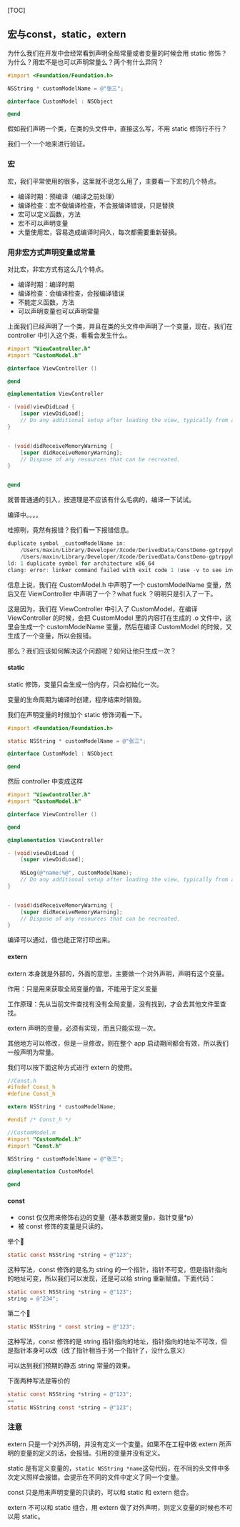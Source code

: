 [TOC]

## 宏与const，static，extern

为什么我们在开发中会经常看到声明全局常量或者变量的时候会用 static 修饰？为什么？用宏不是也可以声明常量么？两个有什么异同？

```objective-c
#import <Foundation/Foundation.h>

NSString * customModelName = @"张三";

@interface CustomModel : NSObject

@end
```

假如我们声明一个类，在类的头文件中，直接这么写，不用 static 修饰行不行？

我们一个一个地来进行验证。

### 宏

宏，我们平常使用的很多，这里就不说怎么用了，主要看一下宏的几个特点。

* 编译时期：预编译（编译之前处理）
* 编译检查：宏不做编译检查，不会报编译错误，只是替换
* 宏可以定义函数，方法
* 宏不可以声明变量
* 大量使用宏，容易造成编译时间久，每次都需要重新替换。

### 用非宏方式声明变量或常量

对比宏，非宏方式有这么几个特点。

* 编译时期：编译时期
* 编译检查：会编译检查，会报编译错误
* 不能定义函数，方法
* 可以声明变量也可以声明常量

上面我们已经声明了一个类，并且在类的头文件中声明了一个变量，现在，我们在 controller 中引入这个类，看看会发生什么。

```objective-c
#import "ViewController.h"
#import "CustomModel.h"

@interface ViewController ()

@end

@implementation ViewController

- (void)viewDidLoad {
    [super viewDidLoad];
    // Do any additional setup after loading the view, typically from a nib.
}


- (void)didReceiveMemoryWarning {
    [super didReceiveMemoryWarning];
    // Dispose of any resources that can be recreated.
}


@end
```

就普普通通的引入，按道理是不应该有什么毛病的，编译一下试试。

编译中。。。。

哇擦咧，竟然有报错？我们看一下报错信息。

```objective-c
duplicate symbol _customModelName in:
    /Users/maxin/Library/Developer/Xcode/DerivedData/ConstDemo-gptrppyhxfauedasgluukadwmela/Build/Intermediates/ConstDemo.build/Debug-iphonesimulator/ConstDemo.build/Objects-normal/x86_64/CustomModel.o
    /Users/maxin/Library/Developer/Xcode/DerivedData/ConstDemo-gptrppyhxfauedasgluukadwmela/Build/Intermediates/ConstDemo.build/Debug-iphonesimulator/ConstDemo.build/Objects-normal/x86_64/ViewController.o
ld: 1 duplicate symbol for architecture x86_64
clang: error: linker command failed with exit code 1 (use -v to see invocation)
```

信息上说，我们在 CustomModel.h 中声明了一个 customModelName 变量，然后又在 ViewController 中声明了一个？what fuck ？明明只是引入了一下。

这是因为，我们在 ViewController 中引入了 CustomModel，在编译 ViewController 的时候，会把 CustomModel 里的内容打在生成的 .o 文件中，这里会生成一个 customModelName 变量，然后在编译 CustomModel 的时候，又生成了一个变量，所以会报错。

那么？我们应该如何解决这个问题呢？如何让他只生成一次？

#### static 

static 修饰，变量只会生成一份内存，只会初始化一次。

变量的生命周期为编译时创建，程序结束时销毁。

我们在声明变量的时候加个 static 修饰词看一下。

```objective-c
#import <Foundation/Foundation.h>

static NSString * customModelName = @"张三";

@interface CustomModel : NSObject

@end
```

然后 controller 中变成这样

```objective-c
#import "ViewController.h"
#import "CustomModel.h"

@interface ViewController ()

@end

@implementation ViewController

- (void)viewDidLoad {
    [super viewDidLoad];
    
    NSLog(@"name:%@", customModelName);
    // Do any additional setup after loading the view, typically from a nib.
}


- (void)didReceiveMemoryWarning {
    [super didReceiveMemoryWarning];
    // Dispose of any resources that can be recreated.
}
```

编译可以通过，值也能正常打印出来。

#### extern 

extern 本身就是外部的，外面的意思，主要做一个对外声明，声明有这个变量。

作用：只是用来获取全局变量的值，不能用于定义变量

工作原理：先从当前文件查找有没有全局变量，没有找到，才会去其他文件里查找。

extern 声明的变量，必须有实现，而且只能实现一次。

其他地方可以修改，但是一旦修改，则在整个 app 启动期间都会有效，所以我们一般声明为常量。

我们可以按下面这种方式进行 extern 的使用。

```objective-c
//Const.h
#ifndef Const_h
#define Const_h

extern NSString * customModelName;

#endif /* Const_h */

//CustomModel.m
#import "CustomModel.h"
#import "Const.h"

NSString * customModelName = @"张三";

@implementation CustomModel

@end
```

#### const 

* const 仅仅用来修饰右边的变量（基本数据变量p，指针变量*p）
* 被 const 修饰的变量是只读的。

举个🌰

```objective-c
static const NSString *string = @"123";
```

这种写法，const 修饰的是名为 string 的一个指针，指针不可变，但是指针指向的地址可变，所以我们可以发现，还是可以给 string 重新赋值。下面代码：

```objective-c
static const NSString *string = @"123";
string = @"234";
```



第二个🌰

```objective-c
static NSString * const string = @"123";
```

这种写法，const 修饰的是 string 指针指向的地址，指针指向的地址不可改，但是指针本身可以改（改了指针相当于另一个指针了，没什么意义）

可以达到我们预期的静态 string 常量的效果。

下面两种写法是等价的

```objective-c
static const NSString *string = @"123";
==
static NSString const *string = @"123";
```



### 注意

extern 只是一个对外声明，并没有定义一个变量。如果不在工程中做 extern 所声明的变量的定义的话，会报错。引用的变量并没有定义。

static 是有定义变量的，`static NSString *name`这句代码，在不同的头文件中多次定义照样会报错。会提示在不同的文件中定义了同一个变量。

const 只是用来声明变量的只读的，可以和 static 和 extern 组合。

extern 不可以和 static 组合，用 extern 做了对外声明，则定义变量的时候也不可以用 static。